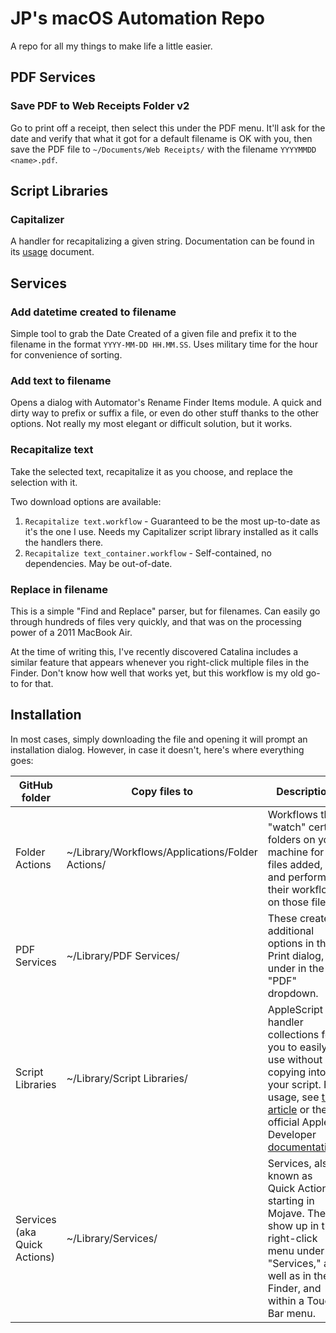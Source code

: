 # JP's macOS Automation Repo
A repo for all my things to make life a little easier.

## PDF Services
### Save PDF to Web Receipts Folder v2
Go to print off a receipt, then select this under the PDF menu. It'll ask for the date and verify that what it got for a default filename is OK with you, then save the PDF file to `~/Documents/Web Receipts/` with the filename `YYYYMMDD <name>.pdf`.

## Script Libraries
### Capitalizer
A handler for recapitalizing a given string. Documentation can be found in its [usage](https://github.com/jpcranford/automations/blob/main/Script%20Libraries/Capitalizer%20usage.md) document.

## Services
### Add datetime created to filename
Simple tool to grab the Date Created of a given file and prefix it to the filename in the format `YYYY-MM-DD HH.MM.SS`. Uses military time for the hour for convenience of sorting.

### Add text to filename
Opens a dialog with Automator's Rename Finder Items module. A quick and dirty way to prefix or suffix a file, or even do other stuff thanks to the other options. Not really my most elegant or difficult solution, but it works.

### Recapitalize text
Take the selected text, recapitalize it as you choose, and replace the selection with it.

Two download options are available:
1. `Recapitalize text.workflow` - Guaranteed to be the most up-to-date as it's the one I use. Needs my Capitalizer script library installed as it calls the handlers there.
2. `Recapitalize text_container.workflow` - Self-contained, no dependencies. May be out-of-date.

### Replace in filename
This is a simple "Find and Replace" parser, but for filenames. Can easily go through hundreds of files very quickly, and that was on the processing power of a 2011 MacBook Air.

At the time of writing this, I've recently discovered Catalina includes a similar feature that appears whenever you right-click multiple files in the Finder. Don't know how well that works yet, but this workflow is my old go-to for that.

## Installation
In most cases, simply downloading the file and opening it will prompt an installation dialog. However, in case it doesn't, here's where everything goes:

| GitHub folder | Copy files to | Description |
|------------------------------|-----------------------------|------------------------------------------------------------------------------------------------------------------------------------------------------------------------------------------------------------------------------------------------------------------------------------------------------------------------------------------------------------------------------------------------------------------------|
| Folder Actions | ~/Library/Workflows/Applications/Folder Actions/ | Workflows that "watch" certain folders on your machine for files added, and perform their workflow on those files. |
| PDF Services | ~/Library/PDF Services/ | These create additional options in the Print dialog, under in the "PDF" dropdown. |
| Script Libraries | ~/Library/Script Libraries/ | AppleScript handler collections for you to easily use without copying into your script. For usage, see [this article](https://macosxautomation.com/mavericks/libraries/examples.html) or the official Apple Developer [documentation](https://developer.apple.com/library/archive/documentation/AppleScript/Conceptual/AppleScriptLangGuide/reference/ASLR_load_script.html#//apple_ref/doc/uid/TP40000983-CH227-SW2). |
| Services (aka Quick Actions) | ~/Library/Services/ | Services, also known as Quick Actions starting in Mojave. These show up in the right-click menu under "Services," as well as in the Finder, and within a Touch Bar menu. |

